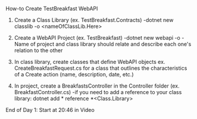 How-to Create TestBreakfast WebAPI

1. Create a Class Library (ex. TestBreakfast.Contracts)
    -dotnet new classlib -o <nameOfClassLib.Here>

2. Create a WebAPI Project (ex. TestBreakfast)
    -dotnet new webapi -o <nameOfProject>
    -Name of project and class library should relate and describe each one's relation to the other

3. In class library, create classes that define WebAPI objects
    ex. CreateBreakfastRequest.cs for a class that outlines the characteristics of a Create action (name, description, date, etc.)

4. In project, create a BreakfastsController in the Controller folder (ex. BreakfastController.cs)
    -if you need to add a reference to your class library:
        dotnet add *<ProjectName> reference *<Class.Library>

End of Day 1: Start at 20:46 in Video
